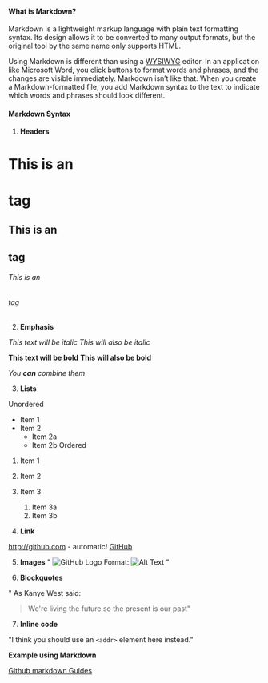 #### What is Markdown? ####
Markdown is a lightweight markup language with plain text formatting syntax. Its design allows it to be converted to many output formats, but the original tool by the same name only supports HTML.

Using Markdown is different than using a [WYSIWYG](https://en.wikipedia.org/wiki/WYSIWYG) editor. In an application like Microsoft Word, you click buttons to format words and phrases, and the changes are visible immediately. Markdown isn’t like that. When you create a Markdown-formatted file, you add Markdown syntax to the text to indicate which words and phrases should look different.

#### Markdown Syntax ####
 
1. **Headers**

# This is an <h1> tag 
 
## This is an <h2> tag
 
###### This is an <h6> tag

2. **Emphasis**

*This text will be italic*
_This will also be italic_

**This text will be bold**
__This will also be bold__

_You **can** combine them_
  
 3. **Lists**
 
 Unordered

* Item 1
* Item 2
  * Item 2a
  * Item 2b
Ordered

1. Item 1
1. Item 2
1. Item 3
   1. Item 3a
   1. Item 3b
 
 4.  **Link** 
 
 http://github.com - automatic!
[GitHub](http://github.com)

5. **Images**
"
![GitHub Logo](/images/logo.png)
Format: ![Alt Text](url) "
 
 
 6. **Blockquotes**
 
" As Kanye West said:

> We're living the future so
> the present is our past"

7. **Inline code**

"I think you should use an
`<addr>` element here instead."

**Example using Markdown**

[Github markdown Guides](https://guides.github.com/features/mastering-markdown/)

